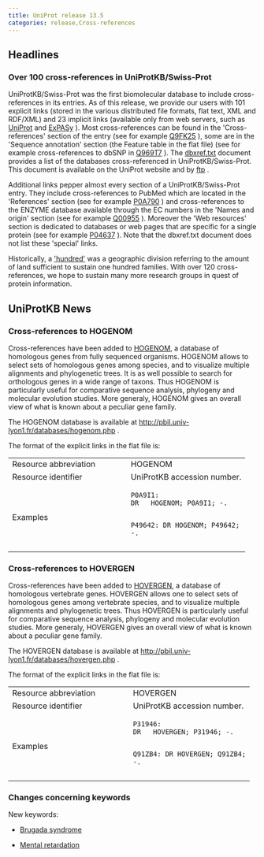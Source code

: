 ```yaml
---
title: UniProt release 13.5
categories: release,Cross-references
---
```


## Headlines

### Over 100 cross-references in UniProtKB/Swiss-Prot

UniProtKB/Swiss-Prot was the first biomolecular database to include cross- references in its entries. As of this release, we provide our users with 101 explicit links (stored in the various distributed file formats, flat text, XML and RDF/XML) and 23 implicit links (available only from web servers, such as [UniProt](http://www.uniprot.org/) and [ExPASy](http://www.expasy.org/) ). Most cross-references can be found in the 'Cross-references' section of the entry (see for example [Q9FK25](http://www.uniprot.org/uniprot/Q9FK25#section_x-ref) ), some are in the 'Sequence annotation' section (the Feature table in the flat file) (see for example cross-references to dbSNP in [Q969T7](http://www.uniprot.org/uniprot/Q969T7#section_features) ). The [dbxref.txt](https://ftp.uniprot.org/pub/databases/uniprot/current_release/knowledgebase/complete/docs/dbxref) document provides a list of the databases cross-referenced in UniProtKB/Swiss-Prot. This document is available on the UniProt website and by [ftp](ftp://ftp.uniprot.org/pub/databases/uniprot/knowledgebase/docs/dbxref.txt) .

Additional links pepper almost every section of a UniProtKB/Swiss-Prot entry. They include cross-references to PubMed which are located in the 'References' section (see for example [P0A790](http://www.uniprot.org/uniprot/P0A790#section_ref) ) and cross-references to the ENZYME database available through the EC numbers in the 'Names and origin' section (see for example [Q00955](http://www.uniprot.org/uniprot/Q00955#section_name) ). Moreover the 'Web resources' section is dedicated to databases or web pages that are specific for a single protein (see for example [P04637](http://www.uniprot.org/uniprot/P04637#section_web) ). Note that the dbxref.txt document does not list these 'special' links.

Historically, a ['hundred'](http://en.wikipedia.org/wiki/Hundred_%28division%29) was a geographic division referring to the amount of land sufficient to sustain one hundred families. With over 120 cross-references, we hope to sustain many more research groups in quest of protein information.

## UniProtKB News

### Cross-references to HOGENOM

Cross-references have been added to [HOGENOM](http://pbil.univ-lyon1.fr/databases/hogenom.php), a database of homologous genes from fully sequenced organisms. HOGENOM allows to select sets of homologous genes among species, and to visualize multiple alignments and phylogenetic trees. It is as well possible to search for orthologous genes in a wide range of taxons. Thus HOGENOM is particularly useful for comparative sequence analysis, phylogeny and molecular evolution studies. More generaly, HOGENOM gives an overall view of what is known about a peculiar gene family.

The HOGENOM database is available at <http://pbil.univ-lyon1.fr/databases/hogenom.php> .

The format of the explicit links in the flat file is:

<table><colgroup><col style="width: 50%" /><col style="width: 50%" /></colgroup><tbody><tr class="odd"><td>Resource abbreviation</td><td>HOGENOM</td></tr><tr class="even"><td>Resource identifier</td><td>UniProtKB accession number.</td></tr><tr class="odd"><td>Examples</td><td><pre><code>P0A9I1:
DR   HOGENOM; P0A9I1; -.

P49642:
DR   HOGENOM; P49642; -.</code></pre></td></tr></tbody></table>

### Cross-references to HOVERGEN

Cross-references have been added to [HOVERGEN](http://pbil.univ-lyon1.fr/databases/hovergen.php), a database of homologous vertebrate genes. HOVERGEN allows one to select sets of homologous genes among vertebrate species, and to visualize multiple alignments and phylogenetic trees. Thus HOVERGEN is particularly useful for comparative sequence analysis, phylogeny and molecular evolution studies. More generaly, HOVERGEN gives an overall view of what is known about a peculiar gene family.

The HOVERGEN database is available at <http://pbil.univ-lyon1.fr/databases/hovergen.php> .

The format of the explicit links in the flat file is:

<table><colgroup><col style="width: 50%" /><col style="width: 50%" /></colgroup><tbody><tr class="odd"><td>Resource abbreviation</td><td>HOVERGEN</td></tr><tr class="even"><td>Resource identifier</td><td>UniProtKB accession number.</td></tr><tr class="odd"><td>Examples</td><td><pre><code>P31946:
DR   HOVERGEN; P31946; -.

Q91ZB4:
DR   HOVERGEN; Q91ZB4; -.</code></pre></td></tr></tbody></table>

### Changes concerning keywords

New keywords:

-   [Brugada syndrome](http://www.uniprot.org/keywords/KW-0992)

<!-- -->

-   [Mental retardation](http://www.uniprot.org/keywords/KW-0991)
